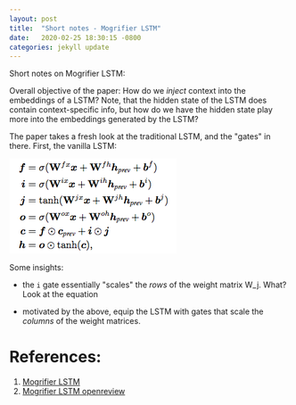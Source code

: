```yaml
---
layout: post
title:  "Short notes - Mogrifier LSTM"
date:   2020-02-25 18:30:15 -0800
categories: jekyll update
---
```


Short notes on Mogrifier LSTM:

Overall objective of the paper:
How do we _inject_ context into the embeddings of a LSTM? Note, that the hidden state
of the LSTM does contain context-specific info, but how do we have the hidden state play
more into the embeddings generated by the LSTM?

The paper takes a fresh look
at the traditional LSTM, and the "gates" in there.
First, the vanilla LSTM:

![LSTM](../../assets/lstm.png)

Some insights:
* the `i` gate essentially "scales" the _rows_ of the weight matrix W_j. What? Look at the equation

* motivated by the above, equip the LSTM with gates that scale the _columns_ of the
weight matrices.


# References:
1. [Mogrifier LSTM](https://arxiv.org/abs/1909.01792)
2. [Mogrifier LSTM openreview](https://openreview.net/forum?id=SJe5P6EYvS)
